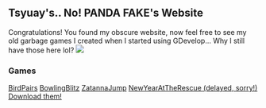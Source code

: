 ## Tsyuay's.. No! PANDA FAKE's Website

Congratulations! You found my obscure website, now feel free to see my old garbage games I created when I started using GDevelop...
Why I still have those here lol?
![](https://media4.giphy.com/media/v1.Y2lkPTZjMDliOTUyeXluZ2pwdnJkYXJ6bnBwcnVrcHV0cmVxZWQ4MGhheGxyZzBvNHh5byZlcD12MV9pbnRlcm5hbF9naWZfYnlfaWQmY3Q9cw/RjhzlyOGDe0Ryl50xY/giphy.gif)

### Games
[BirdPairs](birdpairs/index.html) [BowlingBlitz](bowlingblitz/index.html) [ZatannaJump](zatannajump/index.html) [NewYearAtTheRescue (delayed, sorry!)](newyearrescue_2021/index.html)
[Download them!](https://www.mediafire.com/file/v2jewwj8khbhn31/Panda_Fake%2527s_games.zip/file)
